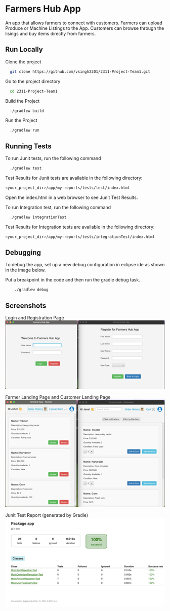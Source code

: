 # Farmers Hub App

An app that allows farmers to connect with customers. Farmers can upload Produce or Machine Listings to the App. Customers can browse through the lisings and buy items directly from farmers.

## Run Locally

Clone the project

```bash
  git clone https://github.com/vsingh2201/2311-Project-Team1.git
```

Go to the project directory

```bash
  cd 2311-Project-Team1
```

Build the Project

```bash
  ./gradlew build
```

Run the Project

```bash
  ./gradlew run
```

## Running Tests

To run Junit tests, run the following command

```bash
  ./gradlew test
```

Test Results for Junit tests are available in the following directory:
```bash
<your_project_dir>/app/my-reports/tests/test/index.html
```
Open the index.html in a web browser to see Junit Test Results.

To run Integration test, run the following command

```bash
  ./gradlew integrationTest
```
Test Results for Integration tests are available in the following directory:
```bash
<your_project_dir>/app/my-reports/tests/integrationTest/index.html
```
## Debugging
To debug the app, set up a new debug configuration in eclipse ide as shown in the image below.

Put a breakpoint in the code and then run the gradle debug task.
```bash
    ./gradlew debug
```

## Screenshots

Login and Registration Page
![App Screenshot](https://github.com/vsingh2201/2311-Project-Team1/blob/main/app/src/main/resources/images/LoginAndRegistrationPage.png?raw=true)

Farmer Landing Page and Customer Landing Page
![App Screenshot](https://github.com/vsingh2201/2311-Project-Team1/blob/main/app/src/main/resources/images/FarmerAndCustomerPage.png?raw=true)

Junit Test Report (generated by Gradle)
![App Screenshot](https://github.com/vsingh2201/2311-Project-Team1/blob/main/app/src/main/resources/images/JunitTestsReport.png?raw=true)
